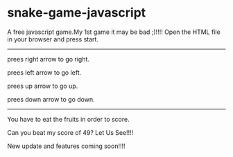 # snake-game-javascript
A free javascript game.My 1st game it may be bad ;)!!!!
Open the HTML file in your browser and press start.

--------------------------------------------------------

prees right arrow to go right.

prees left arrow to go left.

prees up arrow to go up.

prees down arrow to go down.

--------------------------------------------------------

You have to eat the fruits in order to score.

Can you beat my score of 49?  Let Us See!!!!

New update and features coming soon!!!!
